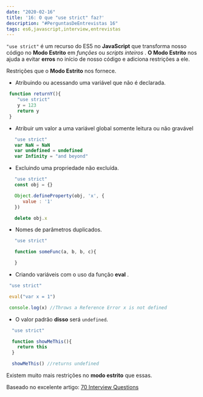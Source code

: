 ```yaml
---
date: "2020-02-16"
title: '16: O que "use strict" faz?'
description: "#PerguntasDeEntrevistas 16"
tags: es6,javascript,interview,entrevistas
---
```


`"use strict"` é um recurso do ES5 no **JavaScript** que transforma nosso código no **Modo Estrito** em *funções* ou *scripts inteiros* . **O Modo Estrito** nos ajuda a evitar **erros** no início de nosso código e adiciona restrições a ele.

Restrições que o **Modo Estrito** nos fornece.

-   Atribuindo ou acessando uma variável que não é declarada.

```js
 function returnY(){
    "use strict"
    y = 123
    return y
 }
```

-   Atribuir um valor a uma variável global somente leitura ou não gravável

```js
   "use strict"
   var NaN = NaN
   var undefined = undefined
   var Infinity = "and beyond"
```

-   Excluindo uma propriedade não excluída.

```js
   "use strict"
   const obj = {}

   Object.defineProperty(obj, 'x', {
      value : '1'
   })

   delete obj.x
```

-   Nomes de parâmetros duplicados.

```js
   "use strict"

   function someFunc(a, b, b, c){

   }
```

-   Criando variáveis ​​com o uso da função **eval** .

```js
 "use strict"

 eval("var x = 1")

 console.log(x) //Throws a Reference Error x is not defined
```

-   O valor padrão **disso** será `undefined`.

```js
  "use strict"

  function showMeThis(){
    return this
  }

  showMeThis() //returns undefined
```

Existem muito mais restrições no **modo estrito** que essas.


Baseado no excelente artigo: [70 Interview Questions](https://dev.to/macmacky/70-javascript-interview-questions-5gfi)
